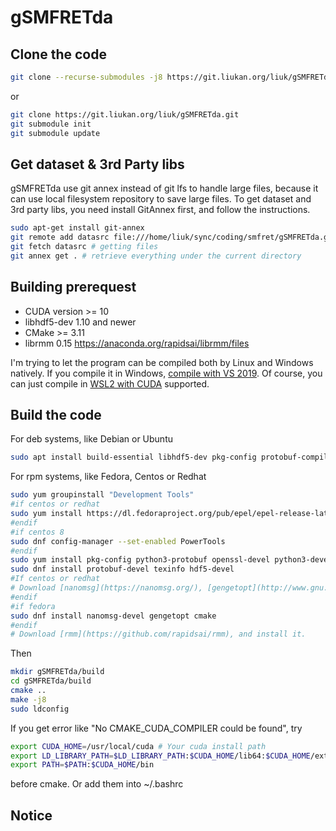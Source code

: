 # gSMFRETda

## Clone the code
```bash
git clone --recurse-submodules -j8 https://git.liukan.org/liuk/gSMFRETda.git
```
or
```bash
git clone https://git.liukan.org/liuk/gSMFRETda.git
git submodule init
git submodule update
```

## Get dataset & 3rd Party libs
gSMFRETda use git annex instead of git lfs to handle large files, because it can use local filesystem repository to save large files. To get dataset and 3rd party libs, you need install GitAnnex first, and follow the instructions.
```bash
sudo apt-get install git-annex
git remote add datasrc file:///home/liuk/sync/coding/smfret/gSMFRETda.git
git fetch datasrc # getting files
git annex get . # retrieve everything under the current directory
```

## Building prerequest
* CUDA version >= 10 
* libhdf5-dev 1.10 and newer 
* CMake >= 3.11
* librmm 0.15 https://anaconda.org/rapidsai/librmm/files

I'm trying to let the program can be compiled both by Linux and Windows natively. If you compile it in Windows, [compile with VS 2019](https://docs.microsoft.com/en-us/cpp/build/cmake-projects-in-visual-studio?view=vs-2019). Of course, you can just compile in [WSL2 with CUDA](https://docs.nvidia.com/cuda/wsl-user-guide/index.html) supported.

## Build the code
For deb systems, like Debian or Ubuntu
```bash
sudo apt install build-essential libhdf5-dev pkg-config protobuf-compiler libprotobuf-dev libnanomsg-dev libboost-dev doxygen libboost-system-dev libboost-serialization-dev cmake gengetopt libboost-filesystem-dev
```
For rpm systems, like Fedora, Centos or Redhat
```bash
sudo yum groupinstall "Development Tools" 
#if centos or redhat
sudo yum install https://dl.fedoraproject.org/pub/epel/epel-release-latest-8.noarch.rpm # or epel-release-latest-<your_version>.noarch.rpm  
#endif
#if centos 8
sudo dnf config-manager --set-enabled PowerTools 
#endif
sudo yum install pkg-config python3-protobuf openssl-devel python3-devel 
sudo dnf install protobuf-devel texinfo hdf5-devel 
#If centos or redhat
# Download [nanomsg](https://nanomsg.org/), [gengetopt](http://www.gnu.org/software/gengetopt/), [cmake >=3.14](https://github.com/Kitware/CMake/releases/download/v3.17.4/cmake-3.17.4.tar.gz) and install them.
#endif
#if fedora
sudo dnf install nanomsg-devel gengetopt cmake
#endif
# Download [rmm](https://github.com/rapidsai/rmm), and install it.
```

Then
```bash
mkdir gSMFRETda/build
cd gSMFRETda/build
cmake ..
make -j8
sudo ldconfig
```
If you get error like "No CMAKE_CUDA_COMPILER could be found", try
```bash
export CUDA_HOME=/usr/local/cuda # Your cuda install path
export LD_LIBRARY_PATH=$LD_LIBRARY_PATH:$CUDA_HOME/lib64:$CUDA_HOME/extras/CUPTI/lib64
export PATH=$PATH:$CUDA_HOME/bin
```
before cmake. Or add them into ~/.bashrc

## Notice
<!-- If you encounter cuda memory access issues, check if your GPU has enough memory first!  -->
